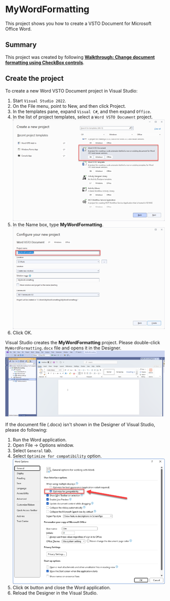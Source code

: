 # MyWordFormatting
This project shows you how to create a VSTO Document for Microsoft Office Word.

## Summary
This project was created by following **[Walkthrough: Change document formatting using CheckBox controls](https://learn.microsoft.com/en-us/visualstudio/vsto/walkthrough-changing-document-formatting-using-checkbox-controls?view=vs-2022&tabs=csharp)**.

## Create the project
To create a new Word VSTO Document project in Visual Studio:
1. Start `Visual Studio 2022`.
2. On the File menu, point to New, and then click Project.
3. In the templates pane, expand `Visual C#`, and then expand `Office`.
4. In the list of project templates, select a `Word VSTO Document` project.
  ![Alt text](Images/create-project-1.png)
5. In the Name box, type **MyWordFormatting**.
  ![Alt text](Images/create-project-2.png)
6. Click OK.

Visual Studio creates the **MyWordFormatting** project.
Please double-click `MyWordFormatting.docx` file and opens it in the Designer.
![Alt text](Images/create-project-3.png)

If the document file (.docx) isn't shown in the Designer of Visual Studio, please do following:
1. Run the Word application.
2. Open File -> Options window.
3. Select `General` tab.
4. Select `Optimize for compatibility` option.
  ![Alt text](Images/office-client-setting.png)
5. Click `OK` button and close the Word application.
6. Reload the Designer in the Visual Studio.
